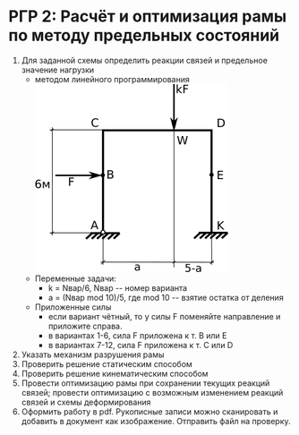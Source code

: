 # РГР 2: Расчёт и оптимизация рамы по методу предельных состояний

1. Для заданной схемы определить реакции связей и предельное значение нагрузки
   - методом линейного программирования
![](frame.png)
   - Переменные задачи:
      - k = Nвар/6, Nвар -- номер варианта
      - a = (Nвар mod 10)/5, где mod 10 -- взятие остатка от деления
   - Приложенные силы
      - если вариант чётный, то у силы F поменяйте направление и приложите справа.
      - в вариантах 1-6, сила F приложена к т. B или E
      - в вариантах 7-12, сила F приложена к т. C или D
1. Указать механизм разрушения рамы
1. Проверить решение статическим способом
1. Проверить решение кинематическим способом
1. Провести оптимизацию рамы при сохранении текущих реакций связей; провести оптимизацию с возможным изменением реакций связей и схемы деформирования
1. Оформить работу в pdf. Рукописные записи можно сканировать и добавить в документ как изображение. Отправить файл на проверку.
